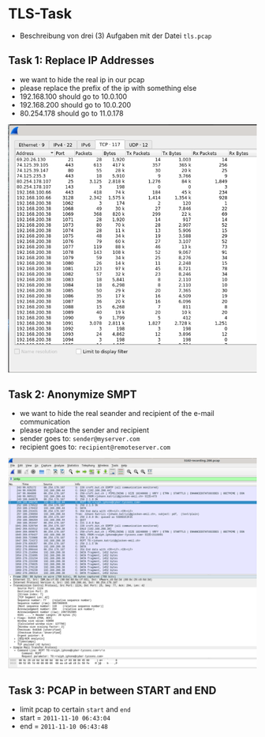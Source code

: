 # TLS-Task
* Beschreibung von drei (3) Aufgaben mit der Datei `tls.pcap`


## Task 1: Replace IP Addresses
* we want to hide the real ip in our pcap
* please replace the prefix of the ip with something else
* 192.168.100 should go to 10.0.100
* 192.168.200 should go to 10.0.200
* 80.254.178 should go to 11.0.178


![IP2](./IP2.png)


## Task 2: Anonymize SMPT
* we want to hide the real seander and recipient of the e-mail communication
* please replace the sender and recipient
* sender goes to: `sender@myserver.com` 
* recipient goes to: `recipient@remoteserver.com`

![SMTP](./SMTP.png)


## Task 3: PCAP in between START and END
* limit pcap to certain `start` and `end`
* start = `2011-11-10 06:43:04`
* end = `2011-11-10 06:43:48`


